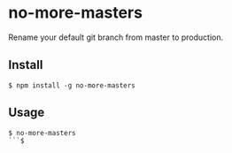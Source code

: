 # no-more-masters

Rename your default git branch from master to production.

## Install

```
$ npm install -g no-more-masters
```

## Usage

```
$ no-more-masters
```$
